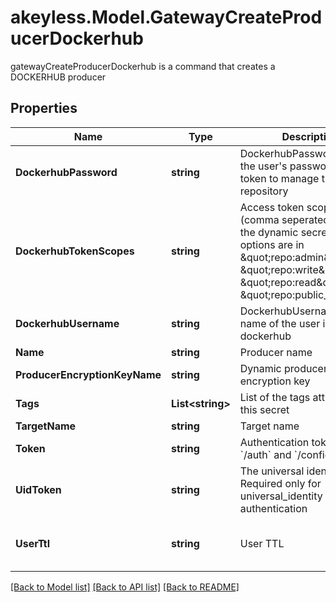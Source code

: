 # akeyless.Model.GatewayCreateProducerDockerhub
gatewayCreateProducerDockerhub is a command that creates a DOCKERHUB producer

## Properties

Name | Type | Description | Notes
------------ | ------------- | ------------- | -------------
**DockerhubPassword** | **string** | DockerhubPassword is either the user&#39;s password access token to manage the repository | [optional] 
**DockerhubTokenScopes** | **string** | Access token scopes list (comma seperated) to give the dynamic secret valid options are in \&quot;repo:admin\&quot;, \&quot;repo:write\&quot;, \&quot;repo:read\&quot;, \&quot;repo:public_read\&quot; | [optional] 
**DockerhubUsername** | **string** | DockerhubUsername is the name of the user in dockerhub | [optional] 
**Name** | **string** | Producer name | 
**ProducerEncryptionKeyName** | **string** | Dynamic producer encryption key | [optional] 
**Tags** | **List&lt;string&gt;** | List of the tags attached to this secret | [optional] 
**TargetName** | **string** | Target name | [optional] 
**Token** | **string** | Authentication token (see &#x60;/auth&#x60; and &#x60;/configure&#x60;) | [optional] 
**UidToken** | **string** | The universal identity token, Required only for universal_identity authentication | [optional] 
**UserTtl** | **string** | User TTL | [optional] [default to "60m"]

[[Back to Model list]](../README.md#documentation-for-models) [[Back to API list]](../README.md#documentation-for-api-endpoints) [[Back to README]](../README.md)

